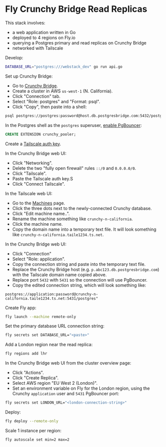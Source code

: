 # Fly Crunchy Bridge Read Replicas

This stack involves:

* a web application written in Go
* deployed to 4 regions on Fly.io
* querying a Postgres primary and read replicas on Crunchy Bridge
* networked with Tailscale

Develop:

```bash
DATABASE_URL="postgres:///webstack_dev" go run api.go
```

Set up Crunchy Bridge:

* Go to [Crunchy Bridge](https://crunchybridge.com/).
* Create a cluster in AWS `us-west-1` (N. California).
* Click "Connection" tab.
* Select "Role: postgres" and "Format: psql".
* Click "Copy", then paste into a shell:

```bash
psql postgres://postgres:password@host.db.postgresbridge.com:5432/postgres
```

In the Postgres shell as the `postgres` superuser,
[enable PgBouncer](https://docs.crunchybridge.com/how-to/pgbouncer/):

```sql
CREATE EXTENSION crunchy_pooler;
```

Create a [Tailscale auth key](https://login.tailscale.com/admin/settings/keys).

In the Crunchy Bridge web UI:

* Click "Networking".
* Delete the two "fully open firewall" rules `::/0` and `0.0.0.0/0`.
* Click "Tailscale".
* Paste the Tailscale auth key.S
* Click "Connect Tailscale".

In the Tailscale web UI:

* Go to the [Machines](https://login.tailscale.com/admin/machines) page.
* Click the three dots next to the newly-connected Crunchy database.
* Click "Edit machine name..".
* Rename the machine something like `crunchy-n-california`.
* Click the machine name.
* Copy the domain name into a temporary text file.
  It will look something like `crunchy-n-california.taile1234.ts.net`.

In the Crunchy Bridge web UI:

* Click "Connection"
* Select "Role: application".
* Copy the connection string and paste into the temporary text file.
* Replace the Crunchy Bridge host (e.g. `p.abc123.db.postgresbridge.com`)
  with the Tailscale domain name copied above.
* Replace port `5432` with `5431` so the connection will use PgBouncer.
* Copy the edited connection string, which will look something like:

```
postgres://application:password@crunchy-n-california.taile1234.ts.net:5431/postgres"
```

Create Fly app:

```bash
fly launch --machine remote-only
```

Set the primary database URL connection string:

```bash
fly secrets set DATABASE_URL="<paste>"
```

Add a London region near the read replica:

```bash
fly regions add lhr
```

In the Crunchy Bridge web UI from the cluster overview page:

* Click "Actions".
* Click "Create Replica".
* Select AWS region "EU West 2 (London)".
* Set an environment variable on Fly for the London region,
  using the Crunchy `application` user and `5431` PgBouncer port:

```bash
fly secrets set LONDON_URL="<london-connection-string>"
```

Deploy:

```bash
fly deploy --remote-only
```

Scale 1 instance per region:

```bash
fly autoscale set min=2 max=2
```
